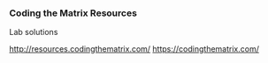 ### Coding the Matrix Resources

Lab solutions

http://resources.codingthematrix.com/
https://codingthematrix.com/
